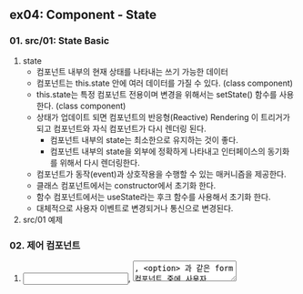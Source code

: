 ## ex04: Component - State

### 01. src/01: State Basic
1. state
   - 컴포넌트 내부의 현재 상태를 나타내는 쓰기 가능한 데이터
   - 컴포넌트는 this.state 안에 여러 데이터를 가질 수 있다. (class component)
   - this.state는 특정 컴포넌트 전용이며 변경을 위해서는 setState() 함수를 사용한다. (class component)
   - 상태가 업데이트 되면 컴포넌트의 반응형(Reactive) Rendering 이 트리거가 되고 컴포넌트와 자식 컴포넌트가 다시 렌더링 된다.
      + 컴포넌트 내부의 state는 최소한으로 유지하는 것이 좋다.
      + 컴포넌트 내부의 state을 외부에 정확하게 나타내고 인터페이스의 동기화를 위해서 다시 렌더링한다.
   - 컴포넌트가 동작(event)과 상호작용을 수행할 수  있는 매커니즘을 제공한다.
   - 클래스 컴포넌트에서는 constructor에서 초기화 한다.
   - 함수 컴포넌트에서는 useState라는 후크 함수를 사용해서 초기화 한다.
   - 대체적으로 사용자 이벤트로 변경되거나 통신으로 변경된다.
2. src/01 예제

### 02. 제어 컴포넌트
1. <input>, <textarea>, <option> 과 같은 form 컴포넌트 중에 사용자 입력에 따라 state값이 변경되고 렌더링 하는 
   컴포넌트를 제어(Controlled) 컴포넌트라고 한다.
2. form 컴포넌트가 반드시 제어 컴포넌트로 작성해야하는 것은 아니다. 
   상태를 제어하지 않는 비제어(Uncontrolled) 컴포넌트로도 만들 수 있다. (Anti-Pattern)
3. 폼 컴포넌트를 제어 컴포넌트로 만드는 것은 조금 복잡해 보이지만 다음과 같은 장점이 있다.
   - 컴포넌트의 인터페이스를 외부에서 직접 변경할 수 없고 내부의 상태 변경으로 가능하다는 
     리엑트의 컴포넌트 작성 원칙을 준수할 수 있다.
   - 사용자 입력 값에 대한 Validation을 할 수 있다.
4. src/02(제어 컴포넌트), src/03(비제어 컴포넌트) 예제

### 03. 상태(Stateful) 컴포넌트 vs 순수(Pure, Dumb) Component
### 04. Data Flow(Bottom-UP)

### Run Examples
```bash
$ npm run debug src={no}
```